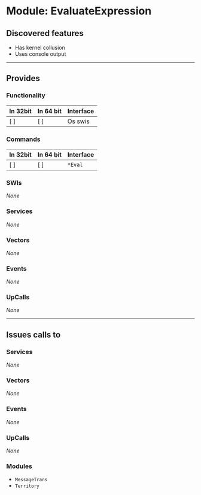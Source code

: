 # Module: EvaluateExpression

## Discovered features


* Has kernel collusion
* Uses console output

---

## Provides

### Functionality

| In 32bit | In 64 bit | Interface |
|----------|-----------|-----------|
| [ ]      | [ ]       | Os swis |

### Commands


| In 32bit | In 64 bit | Interface |
|----------|-----------|-----------|
| [ ]      | [ ]       | `*Eval` |


### SWIs


*None*


### Services


*None*


### Vectors


*None*


### Events


*None*


### UpCalls


*None*


---

## Issues calls to

### Services


*None*


### Vectors


*None*


### Events


*None*


### UpCalls


*None*


### Modules


* `MessageTrans`
* `Territory`


